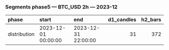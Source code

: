 ### Segments phase5 — BTC_USD 2h — 2023-12

| phase        | start               | end                 |   d1_candles |   h2_bars |
|:-------------|:--------------------|:--------------------|-------------:|----------:|
| distribution | 2023-12-01 00:00:00 | 2023-12-31 22:00:00 |           31 |       372 |